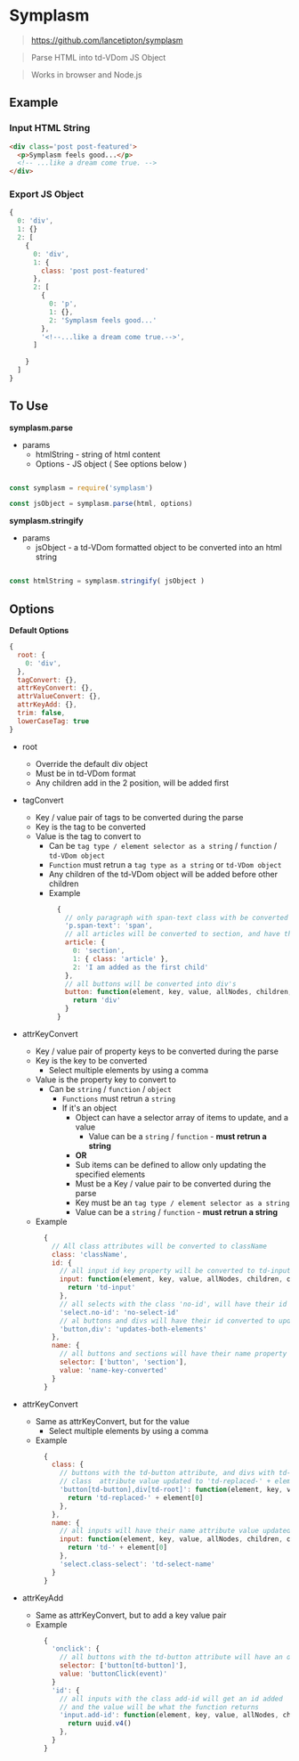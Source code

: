 # Symplasm
> https://github.com/lancetipton/symplasm

> Parse HTML into td-VDom JS Object

> Works in browser and Node.js

## Example

### Input HTML String
```html
<div class='post post-featured'>
  <p>Symplasm feels good...</p>
  <!-- ...like a dream come true. -->
</div>
```

### Export JS Object
```js
{
  0: 'div',
  1: {}
  2: [
    {
      0: 'div',
      1: {
        class: 'post post-featured'
      },
      2: [
        {
          0: 'p',
          1: {},
          2: 'Symplasm feels good...'
        },
        '<!--...like a dream come true.-->',
      ]
      
    }
  ]
}
```
## To Use

**symplasm.parse**
* params
  * htmlString - string of html content
  * Options - JS object ( See options below )

```js

const symplasm = require('symplasm')

const jsObject = symplasm.parse(html, options)

```

**symplasm.stringify**
* params
  * jsObject - a td-VDom formatted object to be converted into an html string

```js

const htmlString = symplasm.stringify( jsObject )

```

## Options

**Default Options**
```js
{
  root: {
    0: 'div',
  },
  tagConvert: {},
  attrKeyConvert: {},
  attrValueConvert: {},
  attrKeyAdd: {},
  trim: false,
  lowerCaseTag: true
}
```

* root

  * Override the default div object
  * Must be in td-VDom format
  * Any children add in the 2 position, will be added first
  
* tagConvert

  * Key / value pair of tags to be converted during the parse
  * Key is the tag to be converted
  * Value is the tag to convert to
    * Can be `tag type / element selector as a string` / `function` / `td-VDom object`
    * `Function` must retrun a `tag type as a string` or `td-VDom object`
    * Any children of the td-VDom object will be added before other children
    * Example
      ```js
        {
          // only paragraph with span-text class with be converted to spans
          'p.span-text': 'span',
          // all articles will be converted to section, and have the class article
          article: {
            0: 'section',
            1: { class: 'article' },
            2: 'I am added as the first child'
          },
          // all buttons will be converted into div's
          button: function(element, key, value, allNodes, children, options){
            return 'div'
          }
        }
      ```
      
* attrKeyConvert

  * Key / value pair of property keys to be converted during the parse
  * Key is the key to be converted
    * Select multiple elements by using a comma
  * Value is the property key to convert to
    * Can be `string` / `function` / `object`
      * `Functions` must retrun a `string`
      * If it's an object
        * Object can have a selector array of items to update, and a value
          * Value can be a `string` / `function` - **must retrun a string**
        * **OR**
        * Sub items can be defined to allow only updating the specified elements
        * Must be a Key / value pair to be converted during the parse
        * Key must be an `tag type / element selector as a string`
        * Value can be a `string` / `function` - **must retrun a string**
  * Example
    ```js
      {
        // All class attributes will be converted to className
        class: 'className',
        id: {
          // all input id key property will be converted to td-input attribute
          input: function(element, key, value, allNodes, children, options){
            return 'td-input'
          },
          // all selects with the class 'no-id', will have their id converted to no-select-id attribute
          'select.no-id': 'no-select-id'
          // al buttons and divs will have their id converted to updates-both-elements
          'button,div': 'updates-both-elements'
        },
        name: {
          // all buttons and sections will have their name property change to name-key-converted
          selector: ['button', 'section'],
          value: 'name-key-converted'
        }
      }
    ```

* attrKeyConvert

  * Same as attrKeyConvert, but for the value
      * Select multiple elements by using a comma
  * Example
    ```js
      {
        class: {
          // buttons with the td-button attribute, and divs with td-root attribue will have their
          // class  attribute value updated to 'td-replaced-' + element[0]
          'button[td-button],div[td-root]': function(element, key, value, allNodes, children, options){
            return 'td-replaced-' + element[0]
          },
        },
        name: {
          // all inputs will have their name attribute value updated to 'td-' + element[0]
          input: function(element, key, value, allNodes, children, options){
            return 'td-' + element[0]
          },
          'select.class-select': 'td-select-name'
        }
      }
    ```

* attrKeyAdd

  * Same as attrKeyConvert, but to add a key value pair
  * Example
    ```js
      {
        'onclick': {
          // all buttons with the td-button attribute will have an onclick attribute added
          selector: ['button[td-button]'],
          value: 'buttonClick(event)'
        }
        'id': {
          // all inputs with the class add-id will get an id added
          // and the value will be what the function returns
          'input.add-id': function(element, key, value, allNodes, children, options){
            return uuid.v4()
          },
        }
      }
    ```